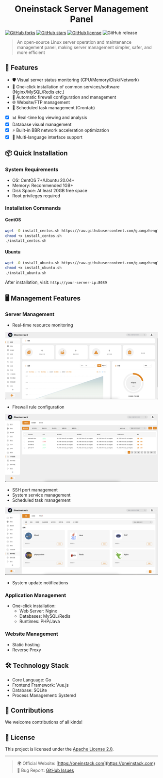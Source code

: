 <h1 align="center">Oneinstack Server Management Panel</h1>

[![GitHub forks](https://img.shields.io/github/forks/guangzhengli/oneinstack)](https://github.com/guangzhengli/oneinstack/network)
[![GitHub stars](https://img.shields.io/github/stars/guangzhengli/oneinstack)](https://github.com/guangzhengli/oneinstack/stargazers)
[![GitHub license](https://img.shields.io/github/license/guangzhengli/oneinstack)](https://github.com/guangzhengli/oneinstack/blob/main/LICENSE)
![GitHub release](https://img.shields.io/github/v/release/guangzhengli/oneinstack)

> An open-source Linux server operation and maintenance management panel, making server management simpler, safer, and more efficient

## 🚀 Features

- 🛡️ Visual server status monitoring (CPU/Memory/Disk/Network)
- 🔧 One-click installation of common services/software (Nginx/MySQL/Redis etc.)
- 🔐 Automatic firewall configuration and management
- 🌐 Website/FTP management
- 🔄 Scheduled task management (Crontab)
- [x] 📊 Real-time log viewing and analysis
- [x] Database visual management
- [x] ⚡ Built-in BBR network acceleration optimization
- [x] 📡 Multi-language interface support

## 📦 Quick Installation

### System Requirements

- OS: CentOS 7+/Ubuntu 20.04+
- Memory: Recommended 1GB+
- Disk Space: At least 20GB free space
- Root privileges required

### Installation Commands

#### CentOS

```bash
wget -O install_centos.sh https://raw.githubusercontent.com/guangzhengli/oneinstack/main/install-cent.sh
chmod +x install_centos.sh
./install_centos.sh
```

#### Ubuntu

```bash
wget -O install_ubuntu.sh https://raw.githubusercontent.com/guangzhengli/oneinstack/main/install-ubuntu.sh
chmod +x install_ubuntu.sh
./install_ubuntu.sh
```

After installation, visit: `http://your-server-ip:8089`

## 🖥️ Management Features

### Server Management

- Real-time resource monitoring

![alt text](img/1.png)

- Firewall rule configuration

![alt text](img/2.png)

- SSH port management
- System service management
- Scheduled task management

![alt text](img/3.png)

- System update notifications

### Application Management

- One-click installation:
  - Web Server: Nginx
  - Databases: MySQL/Redis
  - Runtimes: PHP/Java

### Website Management

- Static hosting
- Reverse Proxy

## 🛠️ Technology Stack

- Core Language: Go
- Frontend Framework: Vue.js
- Database: SQLite
- Process Management: Systemd

## 🤝 Contributions

We welcome contributions of all kinds!

## 📄 License

This project is licensed under the [Apache License 2.0](LICENSE).

---

> 🌍 Official Website: [https://oneinstack.com](https://oneinstack.com)  
> 🐛 Bug Report: [GitHub Issues](https://github.com/guangzhengli/oneinstack/issues)
